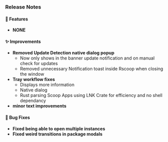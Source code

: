 ### Release Notes

#### 🚀 Features

* **NONE**

#### ✨ Improvements

* **Removed Update Detection native dialog popup**
    - Now only shows in the banner update notification and on manual check for updates
    - Removed unnecessary Notification toast inside Rscoop when closing the window
*  **Tray workflow fixes**
    - Displays more information
    - Native dialog
    - Rust parsing Scoop Apps using LNK Crate for efficiency and no shell dependancy
*  **minor text improvements**
#### 🐛 Bug Fixes

* **Fixed being able to open multiple instances**
* **Fixed weird transitions in package modals**
